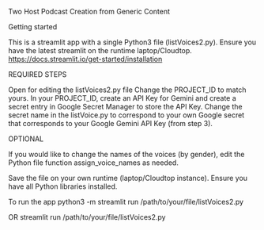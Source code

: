 Two Host Podcast Creation from Generic Content

Getting started

This is a streamlit app with a single Python3 file (listVoices2.py).
Ensure you have the latest streamlit on the runtime laptop/Cloudtop. https://docs.streamlit.io/get-started/installation


REQUIRED STEPS

Open for editing the listVoices2.py file
Change the PROJECT_ID to match yours.
In your PROJECT_ID, create an API Key for Gemini and create a secret entry in Google Secret Manager to store the API Key.
Change the secret name in the listVoice.py to correspond to your own Google secret that corresponds to your Google Gemini API Key (from step 3).


OPTIONAL

If you would like to change the names of the voices (by gender), edit the Python file function assign_voice_names as needed.

Save the file on your own runtime (laptop/Cloudtop instance). Ensure you have all Python libraries installed.

To run the app
python3 -m streamlit run /path/to/your/file/listVoices2.py

OR
streamlit run /path/to/your/file/listVoices2.py
